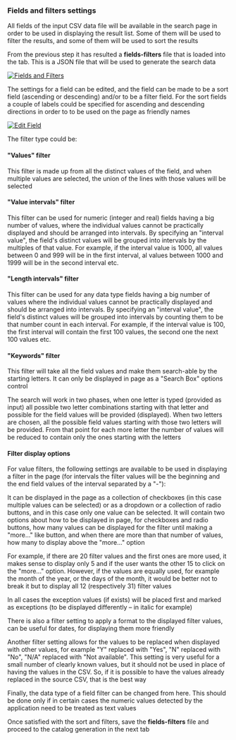 ﻿### Fields and filters settings

All fields of the input CSV data file will be available in the search page in order to be used in displaying the result list. Some of them will be used to filter the results, and some of them will be used to sort the results

From the previous step it has resulted a **fields-filters** file that is loaded into the tab. This is a JSON file that will be used to generate the search data

[![Fields and Filters]( ../screenshots/static-catalog--fields-filters.png)]( ../screenshots/static-catalog--fields-filters.png)

The settings for a field can be edited, and the field can be made to be a sort field (ascending or descending) and/or to be a filter field. For the sort fields a couple of labels could be specified for ascending and descending directions in order to to be used on the page as friendly names

[![Edit Field]( ../screenshots/static-catalog--edit-field.png)]( ../screenshots/static-catalog--edit-field.png)

The filter type could be:

#### "Values" filter

This filter is made up from all the distinct values of the field, and when multiple values are selected, the union of the lines with those values will be selected

#### "Value intervals" filter

This filter can be used for numeric (integer and real) fields having a big number of values, where the individual values cannot be practically displayed and should be arranged into intervals. By specifying an "interval value", the field's distinct values will be grouped into intervals by the multiples of that value. For example, if the interval value is 1000, all values between 0 and 999 will be in the first interval, al values between 1000 and 1999 will be in the second interval etc.

#### "Length intervals" filter

This filter can be used for any data type fields having a big number of values where the individual values cannot be practically displayed and should be arranged into intervals. By specifying an "interval value", the field's distinct values will be grouped into intervals by counting them to be that number count in each interval. For example, if the interval value is 100, the first interval will contain the first 100 values, the second one the next 100 values etc.

#### "Keywords" filter

This filter will take all the field values and make them search-able by the starting letters. It can only be displayed in page as a "Search Box" options control

The search will work in two phases, when one letter is typed (provided as input) all possible two letter combinations starting with that letter and possible for the field values will be provided (displayed). When two letters are chosen, all the possible field values starting with those two letters will be provided. From that point for each more letter the number of values will be reduced to contain only the ones starting with the letters

#### Filter display options

For value filters, the following settings are available to be used in displaying a filter in the page (for intervals the filter values will be the beginning and the end field values of the interval separated by a "-"):

It can be displayed in the page as a collection of checkboxes (in this case multiple values can be selected) or as a dropdown or a collection of radio buttons, and in this case only one value can be selected.
It will contain two options about how to be displayed in page, for checkboxes and radio buttons, how many values can be displayed for the filter until making a "more..." like button, and when there are more than that number of values, how many to display above the "more..." option

For example, if there are 20 filter values and the first ones are more used, it makes sense to display only 5 and if the user wants the other 15 to click on the "more..." option. However, if the values are equally used, for example the month of the year, or the days of the month, it would be better not to break it but to display all 12 (respectively 31) filter values

In all cases the exception values (if exists) will be placed first and marked as exceptions (to be displayed differently – in italic for example)

There is also a filter setting to apply a format to the displayed filter values, can be useful for dates, for displaying them more friendly

Another filter setting allows for the values to be replaced when displayed with other values, for example "Y" replaced with "Yes", "N" replaced with "No", "N/A" replaced with "Not available". This setting is very useful for a small number of clearly known values, but it should not be used in place of having the values in the CSV. So, if it is possible to have the values already replaced in the source CSV, that is the best way

Finally, the data type of a field filter can be changed from here. This should be done only if in certain cases the numeric values detected by the application need to be treated as text values

Once satisfied with the sort and filters, save the **fields-filters** file and proceed to the catalog generation in the next tab
